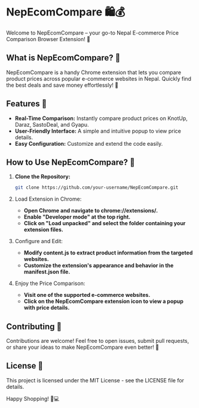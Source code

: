 # NepEcomCompare 🛍️💰

Welcome to NepEcomCompare – your go-to Nepal E-commerce Price Comparison Browser Extension! 🚀

## What is NepEcomCompare? 🤔

NepEcomCompare is a handy Chrome extension that lets you compare product prices across popular e-commerce websites in Nepal. Quickly find the best deals and save money effortlessly! 💸

## Features 🌟

- **Real-Time Comparison:** Instantly compare product prices on KnotUp, Daraz, SastoDeal, and Gyapu.
- **User-Friendly Interface:** A simple and intuitive popup to view price details.
- **Easy Configuration:** Customize and extend the code easily.

## How to Use NepEcomCompare? 🚀

1. **Clone the Repository:**
   ```bash
   git clone https://github.com/your-username/NepEcomCompare.git

2. Load Extension in Chrome:

   - **Open Chrome and navigate to chrome://extensions/.**
   - **Enable "Developer mode" at the top right.**
   - **Click on "Load unpacked" and select the folder containing your extension files.**

3. Configure and Edit:

   - **Modify content.js to extract product information from the targeted websites.**
   - **Customize the extension's appearance and behavior in the manifest.json file.**

4. Enjoy the Price Comparison:

   - **Visit one of the supported e-commerce websites.**
   - **Click on the NepEcomCompare extension icon to view a popup with price details.**

## Contributing 🤝

Contributions are welcome! Feel free to open issues, submit pull requests, or share your ideas to make NepEcomCompare even better! 🌈

## License 📄

This project is licensed under the MIT License - see the LICENSE file for details.

Happy Shopping! 🛒💻
